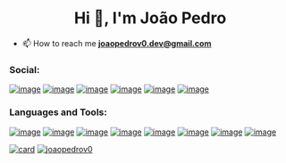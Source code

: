 <h1 align="center">Hi 👋, I'm João Pedro</h1>

<!--- 🔭 I’m currently working on <a href="https://github.com/joaopedrov0/nexum">Nexum</a>-->

<!-- - 🌱 I’m currently learning **Node.js,** -->

- 📫 How to reach me **joaopedrov0.dev@gmail.com**

<h3 align="left">Social:</h3>

[![image](https://img.shields.io/badge/Instagram-E4405F?style=for-the-badge&logo=instagram&logoColor=white)](https://www.instagram.com/joaopedrov0/)
[![image](https://img.shields.io/badge/Twitter-1DA1F2?style=for-the-badge&logo=twitter&logoColor=white)](https://twitter.com/joaopedrov0)
[![image](https://img.shields.io/badge/GitHub-100000?style=for-the-badge&logo=github&logoColor=white)](https://github.com/joaopedrov0)
[![image](https://img.shields.io/badge/Codepen-ffffff?style=for-the-badge&logo=codepen&logoColor=black)](https://codepen.io/joaopedrov0/)
[![image](https://img.shields.io/badge/dev.to-0A0A0A?style=for-the-badge&logo=dev.to&logoColor=white)](https://dev.to/joaopedrov0)
[![image](https://img.shields.io/badge/Linkedin-0a66c2?style=for-the-badge&logo=linkedin&logoColor=white)](https://www.linkedin.com/in/jo%C3%A3o-pedro-895aa9227/)


<h3 align="left">Languages and Tools:</h3>

[![image](https://img.shields.io/badge/HTML5-E34F26?style=for-the-badge&logo=html5&logoColor=white)](https://developer.mozilla.org/en-US/docs/Web/HTML)
[![image](https://img.shields.io/badge/CSS3-1572B6?style=for-the-badge&logo=css3&logoColor=white)](https://developer.mozilla.org/pt-BR/docs/Web/CSS)
[![image](https://img.shields.io/badge/JavaScript-323330?style=for-the-badge&logo=javascript&logoColor=F7DF1E)](https://developer.mozilla.org/pt-BR/docs/Web/JavaScript)
[![image](https://img.shields.io/badge/Node.js-43853D?style=for-the-badge&logo=node.js&logoColor=white)](https://nodejs.org/en/)
[![image](https://img.shields.io/badge/Express.js-404D59?style=for-the-badge)](http://expressjs.com/)
[![image](https://img.shields.io/badge/MySQL-00000F?style=for-the-badge&logo=mysql&logoColor=white)](https://www.mysql.com/)
[![image](https://img.shields.io/badge/Git-E34F26?style=for-the-badge&logo=git&logoColor=white)](https://git-scm.com/)
[![image](https://img.shields.io/badge/Heroku-430098?style=for-the-badge&logo=heroku&logoColor=white)](https://www.heroku.com/home)

[![card](https://github-readme-stats.vercel.app/api?username=joaopedrov0&theme=dark&show_icons=true)](https://github.com/joaopedrov0/)
[![joaopedrov0](https://github-readme-stats.vercel.app/api/top-langs/?username=joaopedrov0&hide=html&layout=compact&theme=dark)](https://github.com/joaopedrov0/)
